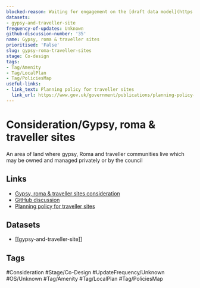 ```yaml
---
blocked-reason: Waiting for engagement on the [draft data model](https://miro.com/app/board/uXjVNIiMA2Y=/?share_link_id=116913957286).
datasets:
- gypsy-and-traveller-site
frequency-of-updates: Unknown
github-discussion-number: '35'
name: Gypsy, roma & traveller sites
prioritised: 'False'
slug: gypsy-roma-traveller-sites
stage: Co-design
tags:
- Tag/Amenity
- Tag/LocalPlan
- Tag/PoliciesMap
useful-links:
- link_text: Planning policy for traveller sites
  link_url: https://www.gov.uk/government/publications/planning-policy-for-traveller-sites
---
```


# Consideration/Gypsy, roma & traveller sites

An area of land where gypsy, Roma and traveller communities live which may be owned and managed privately or by the council

## Links

* [Gypsy, roma & traveller sites consideration](https://design.planning.data.gov.uk/planning-consideration/gypsy-roma-traveller-sites)
* [GitHub discussion](https://github.com/digital-land/data-standards-backlog/discussions/35)
* [Planning policy for traveller sites](https://www.gov.uk/government/publications/planning-policy-for-traveller-sites)

## Datasets

* [[gypsy-and-traveller-site]]

## Tags

#Consideration #Stage/Co-Design #UpdateFrequency/Unknown #OS/Unknown #Tag/Amenity #Tag/LocalPlan #Tag/PoliciesMap